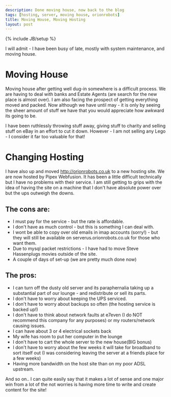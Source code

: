 ```yaml
---
description: Done moving house, now back to the blog
tags: [hosting, server, moving house, orionrobots]
title: Moving House, Moving Hosting
layout: post
---
```

{% include JB/setup %}

I will admit - I have been busy of late, mostly with system maintenance, and moving house.

# Moving House
Moving house after getting well dug-in somewhere is a difficult process. We are having to deal with banks and Estate Agents (are search for the new place is almost over). I am also facing the prospect of getting everything moved and packed. Now although we have until may - it is only by seeing the sheer amount of stuff we have that you would appreciate how awkward its going to be.

I have been ruthlessly throwing stuff away, giving stuff to charity and selling stuff on eBay in an effort to cut it down. However - I am not selling any Lego - I consider it far too valuable for that!

# Changing Hosting

I have also up and moved <http://orionrobots.co.uk> to a new hosting site. We are now hosted by Pipex Webfusion. It has been a little difficult technically but I have no problems with their service. I am still getting to grips with the idea of having the site on a machine that I don't have absolute power over but the ups outweigh the downs.

## The cons are:
* I must pay for the service - but the rate is affordable.
* I don't have as much control - but this is something I can deal with.
* I wont be able to copy over old emails in imap accounts (sorry!) - but they will still be available on serverus.orionrobots.co.uk for those who want them.
* Due to mysql packet restrictions - I have had to move Steve Hassenplugs movies outside of the site.
* A couple of days of set-up (we are pretty much done now)

## The pros:
* I can turn off the dusty old server and its paraphernalia taking up a substantial part of our lounge - and redistribute or sell its parts.
* I don't have to worry about keeping the UPS serviced.
* I don't have to worry about backups so often (the hosting service is backed up!)
* I don't have to think about network faults at e7even (I do NOT recommend this company for any purposes) or my routers/network causing issues.
* I can have about 3 or 4 electrical sockets back
* My wife has room to put her computer in the lounge
* I don't have to cart the whole server to the new house(BIG bonus)
* I don't have to worry about the few weeks it will take for broadband to sort itself out (I was considering leaving the server at a friends place for a few weeks)
* Having more bandwidth on the host site than on my poor ADSL upstream.

And so on.. I can quite easily say that it makes a lot of sense and one major win from a lot of the not worries is having more time to write and create content for the site!
 
